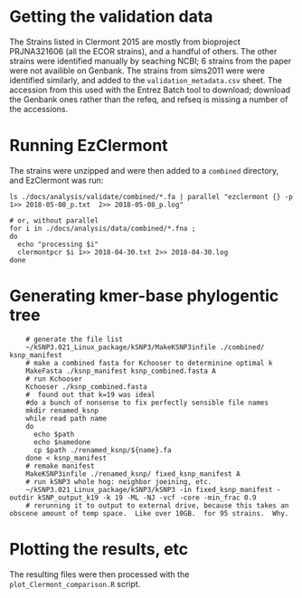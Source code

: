 # Getting the validation data
The Strains listed in Clermont 2015  are mostly from bioproject PRJNA321606 (all the ECOR strains), and a handful of others.  The other strains were identified manually by seaching NCBI; 6 strains from the paper were not availible on Genbank. The strains from sims2011 were were identified similarly, and added to the `validation_metadata.csv` sheet.  The accession from this used with the Entrez Batch tool to download; download the Genbank ones rather than the refeq, and refseq is missing a number of the accessions.


# Running EzClermont
The strains were unzipped and were then added to a `combined` directory, and EzClermont was run:

```
ls ./docs/analysis/validate/combined/*.fa | parallel "ezclermont {} -p 1>> 2018-05-08_p.txt  2>> 2018-05-08_p.log"

# or, without parallel
for i in ./docs/analysis/data/combined/*.fna ;
do
  echo "processing $i"
  clermontpcr $i 1>> 2018-04-30.txt 2>> 2018-04-30.log
done

```

# Generating kmer-base phylogentic tree


```
	# generate the file list
	~/kSNP3.021_Linux_package/kSNP3/MakeKSNP3infile ./combined/ ksnp_manifest
	# make a combined fasta for Kchooser to determinine optimal k
	MakeFasta ./ksnp_manifest ksnp_combined.fasta A
	# run Kchooser
	Kchooser ./ksnp_combined.fasta
	#  found out that k=19 was ideal
	#do a bunch of nonsense to fix perfectly sensible file names
	mkdir renamed_ksnp
	while read path name
	do
	  echo $path
	  echo $namedone
      cp $path ./renamed_ksnp/${name}.fa
	done < ksnp_manifest
	# remake manifest
	MakeKSNP3infile ./renamed_ksnp/ fixed_ksnp_manifest A
	# run kSNP3 whole hog: neighbor joeining, etc.
	~/kSNP3.021_Linux_package/kSNP3/kSNP3 -in fixed_ksnp_manifest -outdir kSNP_output_k19 -k 19 -ML -NJ -vcf -core -min_frac 0.9
	# rerunning it to output to external drive, because this takes an obscene amount of temp space.  Like over 10GB.  for 95 strains.  Why.

```


# Plotting the results, etc
The resulting files were then processed with the `plot_Clermont_comparison.R` script.
